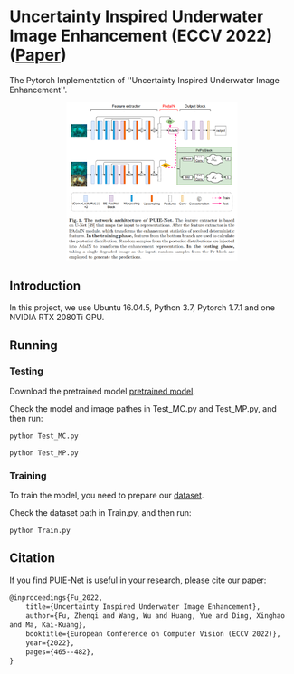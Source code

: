 # Uncertainty Inspired Underwater Image Enhancement (ECCV 2022)([Paper](https://arxiv.org/pdf/2207.09689.pdf))
The Pytorch Implementation of ''Uncertainty Inspired Underwater Image Enhancement''. 

<div align=center><img src="img/1.png" height = "60%" width = "60%"/></div>

## Introduction
In this project, we use Ubuntu 16.04.5, Python 3.7, Pytorch 1.7.1 and one NVIDIA RTX 2080Ti GPU. 

## Running

### Testing

Download the pretrained model [pretrained model](https://drive.google.com/file/d/1rkGm0l826ybOk_RSJNSZwbKpJc_z2ZkU/view?usp=sharing).

Check the model and image pathes in Test_MC.py and Test_MP.py, and then run:

```
python Test_MC.py
```
```
python Test_MP.py
```

### Training

To train the model, you need to prepare our [dataset](https://drive.google.com/file/d/1YXdyNT9ac6CCpQTNKP7SnKtlRyugauvh/view?usp=sharing).

Check the dataset path in Train.py, and then run:
```
python Train.py
```

## Citation

If you find PUIE-Net is useful in your research, please cite our paper:

```
@inproceedings{Fu_2022, 
	title={Uncertainty Inspired Underwater Image Enhancement}, 
	author={Fu, Zhenqi and Wang, Wu and Huang, Yue and Ding, Xinghao and Ma, Kai-Kuang}, 
	booktitle={European Conference on Computer Vision (ECCV 2022)},
	year={2022}, 
	pages={465--482},	
}
```

